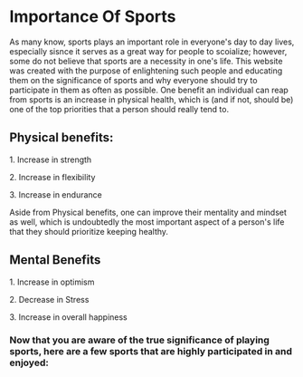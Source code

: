 <h1> Importance Of Sports </h1>
<p> As many know, sports plays an important role in everyone's day to day lives, especially sisnce it serves as a great way for people to scoialize; however, some do not believe that sports are a necessity in one's life. This website was created with the purpose of enlightening such people and educating them on the significance of sports and why everyone should try to participate in them as often as possible. One benefit an individual can reap from sports is an increase in physical health, which is (and if not, should be) one of the top priorities that a person should really tend to. 
<h2> Physical benefits: </h2>
<p> 1. Increase in strength </p>
<p> 2. Increase in flexibility </p>
<p> 3. Increase in endurance </p>
Aside from Physical benefits, one can improve their mentality and mindset as well, which is undoubtedly the most important aspect of a person's life that they should prioritize keeping healthy. 
<h2> Mental Benefits </h2>
<p> 1. Increase in optimism
<p> 2. Decrease in Stress
<p> 3. Increase in overall happiness
<h3> Now that you are aware of the true significance of playing sports, here are a few sports that are highly participated in and enjoyed: </h4>
